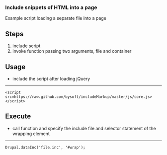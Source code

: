 ### Include snippets of HTML into a page
Example script loading a separate file into a page

Steps
-----
1. include script
2. invoke function passing two arguments, file and container


Usage
-----

* include the script after loading jQuery

----
    <script src=https://raw.github.com/bysoft/includeMarkup/master/js/core.js></script>

Execute
-------

* call function and specify the include file and selector statement of the wrapping element

------------

    Drupal.dataInc('file.inc', '#wrap');
    